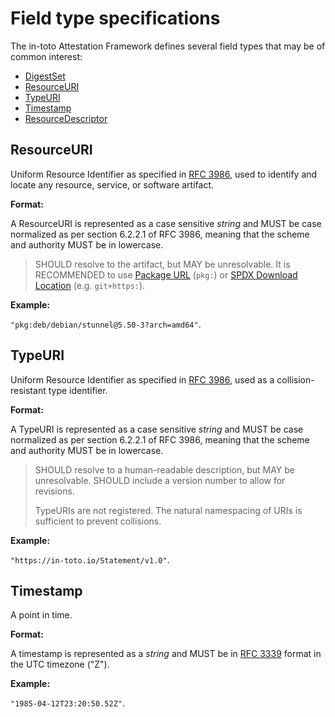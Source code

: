 # Field type specifications

The in-toto Attestation Framework defines several field types that may be of
common interest:

-   [DigestSet]
-   [ResourceURI]
-   [TypeURI]
-   [Timestamp]
-   [ResourceDescriptor]

## ResourceURI

Uniform Resource Identifier as specified in [RFC 3986][], used to identify
and locate any resource, service, or software artifact.

**Format:**

A ResourceURI is represented as a case sensitive _string_ and MUST be case
normalized as per section 6.2.2.1 of RFC 3986, meaning that the scheme and
authority MUST be in lowercase.

> SHOULD resolve to the artifact, but MAY be unresolvable. It is RECOMMENDED
> to use [Package URL][] (`pkg:`) or [SPDX Download Location][] (e.g.
> `git+https:`).

**Example:**

`"pkg:deb/debian/stunnel@5.50-3?arch=amd64"`.

## TypeURI

Uniform Resource Identifier as specified in [RFC 3986][], used as a
collision-resistant type identifier.

**Format:**

A TypeURI is represented as a case sensitive _string_ and MUST be case
normalized as per section 6.2.2.1 of RFC 3986, meaning that the scheme and
authority MUST be in lowercase.

> SHOULD resolve to a human-readable description, but MAY be unresolvable.
> SHOULD include a version number to allow for revisions.
>
> TypeURIs are not registered. The natural namespacing of URIs is sufficient
> to prevent collisions.

**Example:**

`"https://in-toto.io/Statement/v1.0"`.

## Timestamp

A point in time.

**Format:**

A timestamp is represented as a _string_ and MUST be in [RFC 3339][] format
in the UTC timezone ("Z").

**Example:**

`"1985-04-12T23:20:50.52Z"`.

[DigestSet]: digest_set.md
[Package URL]: https://github.com/package-url/purl-spec/
[RFC 3339]: https://tools.ietf.org/html/rfc3339
[RFC 3986]: https://tools.ietf.org/html/rfc3986
[ResourceDescriptor]: resource_descriptor.md
[ResourceURI]: #resourceuri
[SPDX Download Location]: https://spdx.github.io/spdx-spec/v2.3/package-information/#77-package-download-location-field
[Timestamp]: #timestamp
[TypeURI]: #typeuri
